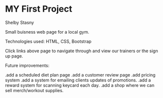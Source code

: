 # MY First Project
Shelby Stasny

Small buisness web page for a local gym.

Technologies used: HTML, CSS, Bootstrap

Click links above page to navigate through and view our trainers or the sign up page.

Future improvements:

.add a scheduled diet plan page
.add a customer review page
.add pricing system 
.add a system for emailing clients updates of promotions.
.add a reward system for scanning keycard each day.
.add a shop where we can sell merch/workout supplies.

